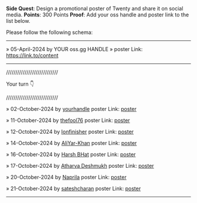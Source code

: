**Side Quest**: Design a promotional poster of Twenty and share it on social media.
**Points**: 300 Points
**Proof**: Add your oss handle and poster link to the list below.

Please follow the following schema:

---

» 05-April-2024 by YOUR oss.gg HANDLE » poster Link: https://link.to/content

---

////////////////////////////

Your turn 👇

////////////////////////////

» 02-October-2024 by [yourhandle](https://oss.gg/yourhandle) poster Link: [poster](https://twenty.com/)

» 11-October-2024 by [thefool76](https://oss.gg/thefool76) poster Link: [poster](https://drive.google.com/file/d/1cIC1eitvY6zKVTXKq2LnVrS_2Ho9H8-P/view?usp=sharing)

» 12-October-2024 by [Ionfinisher](https://oss.gg/Ionfinisher) poster Link: [poster](https://x.com/ion_finisher/status/1845168965963628802)

» 14-October-2024 by [AliYar-Khan](https://oss.gg/AliYar-Khan) poster Link: [poster](https://x.com/Mr_Programmer14/status/1845888855183884352)

» 16-October-2024 by [Harsh BHat](https://oss.gg/harshsbhat) poster Link: [poster](https://x.com/HarshBhatX/status/1846233330435477531)

» 17-October-2024 by [Atharva Deshmukh](https://oss.gg/Atharva-3000) poster Link: [poster](https://x.com/0x_atharva/status/1846915861191577697)

» 20-October-2024 by [Naprila](https://oss.gg/Naprila) poster Link: [poster](https://x.com/mkprasad_821/status/1848037527921254625)

» 21-October-2024 by [sateshcharan](https://oss.gg/sateshcharan) poster Link: [poster](https://x.com/sateshcharans/status/1848358958970396727)

---
